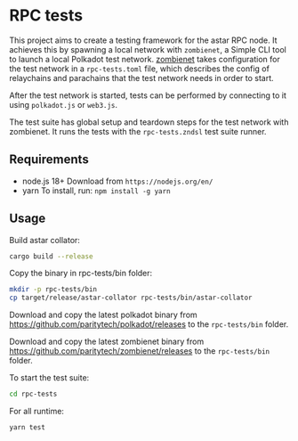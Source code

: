 # RPC tests

This project aims to create a testing framework for the astar RPC node. It achieves this by spawning a local network with `zombienet`, a Simple CLI tool to launch a local Polkadot test network. [zombienet](https://github.com/paritytech/zombienet) takes configuration for the test network in a `rpc-tests.toml` file, which describes the config of relaychains and parachains that the test network needs in order to start.

After the test network is started, tests can be performed by connecting to it using `polkadot.js` or `web3.js`.

The test suite has global setup and teardown steps for the test network with zombienet. It runs the tests with the `rpc-tests.zndsl` test suite runner.

## Requirements

- node.js 18+
Download from `https://nodejs.org/en/`
- yarn
To install, run: `npm install -g yarn`

## Usage

Build astar collator:

```sh
cargo build --release
```

Copy the binary in rpc-tests/bin folder:

```sh
mkdir -p rpc-tests/bin
cp target/release/astar-collator rpc-tests/bin/astar-collator
```

Download and copy the latest polkadot binary from https://github.com/paritytech/polkadot/releases to the `rpc-tests/bin` folder.

Download and copy the latest zombienet binary from https://github.com/paritytech/zombienet/releases to the `rpc-tests/bin` folder.

To start the test suite:

```sh
cd rpc-tests
```

For all runtime:

```sh
yarn test
```
